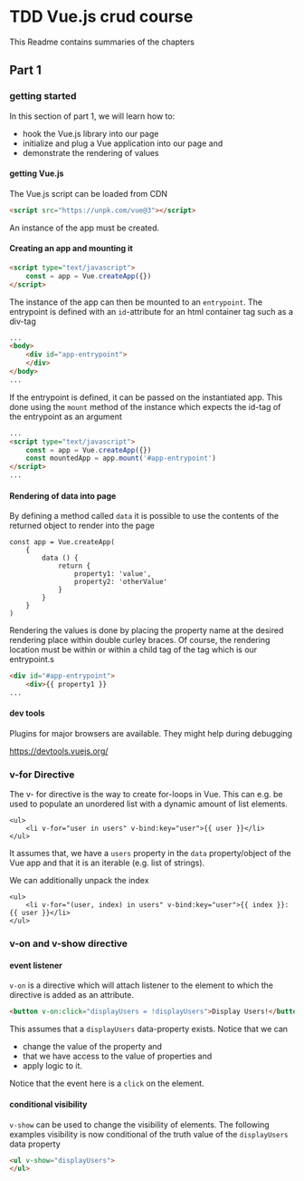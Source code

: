 # TDD Vue.js crud course 

This Readme contains summaries of the chapters


## Part 1

### getting started
In this section of part 1, we will learn how to:
 - hook the Vue.js library into our page
 - initialize and plug a Vue application into our page and
 - demonstrate the rendering of values

#### getting Vue.js
The Vue.js script can be loaded from CDN

```html
<script src="https://unpk.com/vue@3"></script>
```

An instance of the app must be created.

#### Creating an app and mounting it
```html
<script type="text/javascript">
    const = app = Vue.createApp({})
</script>
```

The instance of the app can then be mounted to an `entrypoint`.
The entrypoint is defined with an `id`-attribute for an html container tag such as a div-tag

```html
...
<body>
    <div id="app-entrypoint">
    </div>
</body>
...
```

If the entrypoint is defined, it can be passed on the instantiated app.
This done using the `mount` method of the instance which expects the id-tag of the entrypoint as an argument

```html
...
<script type="text/javascript">
    const = app = Vue.createApp({})
    const mountedApp = app.mount('#app-entrypoint')
</script>
...
```

#### Rendering of data into page

By defining a method called `data` it is possible to use the contents of the returned object to render into the page

```JS
const app = Vue.createApp(
    {
        data () {
            return {
                property1: 'value',
                property2: 'otherValue'
            }
        }
    }
)
```

Rendering the values is done by placing the property name at the desired rendering place within double curley braces.
Of course, the rendering location must be within or within a child tag of the tag which is our entrypoint.s

```html
<div id="#app-entrypoint">
    <div>{{ property1 }}
...
```

#### dev tools
Plugins for major browsers are available.
They might help during debugging

https://devtools.vuejs.org/

### v-for Directive

The v- for directive is the way to create for-loops in Vue.
This can e.g. be used to populate an unordered list with a dynamic amount of list elements.

```JS
<ul>
    <li v-for="user in users" v-bind:key="user">{{ user }}</li>
</ul>
```
It assumes that, we have a `users` property in the `data` property/object of the Vue app and
that it is an iterable (e.g. list of strings).

We can additionally unpack the index


```JS
<ul>
    <li v-for="(user, index) in users" v-bind:key="user">{{ index }}: {{ user }}</li>
</ul>
```

### v-on and v-show directive

#### event listener
`v-on` is a directive which will attach listener to the element to which the directive is added as an attribute.

```html
<button v-on:click="displayUsers = !displayUsers">Display Users!</button>
```
This assumes that a `displayUsers` data-property exists. 
Notice that we can 
- change the value of the property and
- that we have access to the value of properties and
- apply logic to it.

Notice that the event here is a `click` on the element.
#### conditional visibility

`v-show` can be used to change the visibility of elements.
The following examples visibility is now conditional of the truth value of the  `displayUsers` data property
```html
<ul v-show="displayUsers">
</ul>
```
